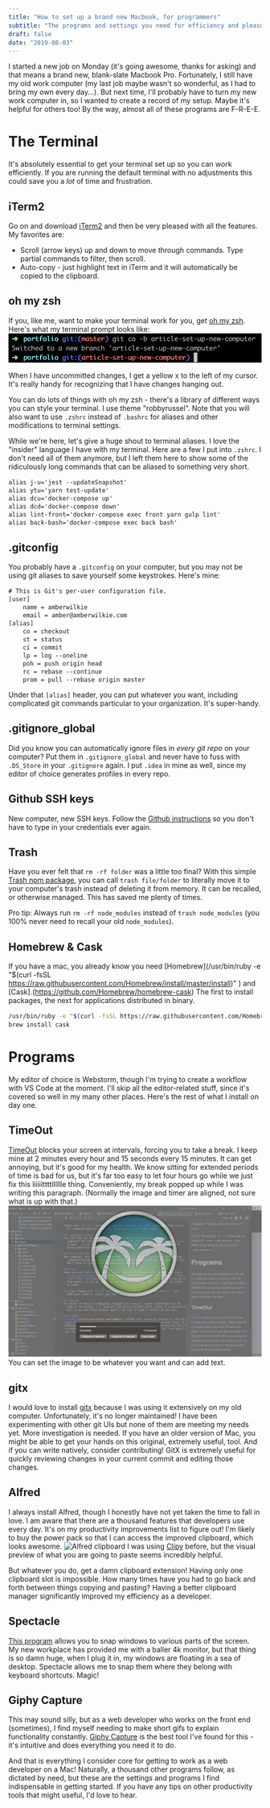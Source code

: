 ```yaml
---
title: "How to set up a brand new Macbook, for programmers"
subtitle: "The programs and settings you need for efficiency and pleasure"
draft: false
date: "2019-08-03"
---
```

I started a new job on Monday (it's going awesome, thanks for asking) and that means a brand new, blank-slate Macbook Pro. Fortunately, I still have my old work computer (my last job maybe wasn't so wonderful, as I had to bring my own every day...). But next time, I'll probably have to turn my new work computer in, so I wanted to create a record of my setup.  Maybe it's helpful for others too!  By the way, almost all of these programs are F-R-E-E.

# The Terminal
It's absolutely essential to get your terminal set up so you can work efficiently. If you are running the default terminal with no adjustments this could save you a *lot* of time and frustration.

## iTerm2
Go on and download [iTerm2](https://iterm2.com/) and then be very pleased with all the features. My favorites are:
- Scroll (arrow keys) up and down to move through commands. Type partial commands to filter, then scroll.
- Auto-copy - just highlight text in iTerm and it will automatically be copied to the clipboard.

## oh my zsh
If you, like me, want to make your terminal work for you, get [oh my zsh](https://github.com/robbyrussell/oh-my-zsh). Here's what my terminal prompt looks like:
![oh-my-zsh config demo](../../assets/images/article-images/iterm-demo.png)

When I have uncommitted changes, I get a yellow x to the left of my cursor. It's really handy for recognizing that I have changes hanging out.

You can do lots of things with oh my zsh - there's a library of different ways you can style your terminal. I use theme "robbyrussel". Note that you will also want to use `.zshrc` instead of `.bashrc` for aliases and other modifications to terminal settings.

While we're here, let's give a huge shout to terminal aliases. I love the "insider" language I have with my terminal. Here are a few I put into `.zshrc`. I don't need all of them anymore, but I left them here to show some of the ridiculously long commands that can be aliased to something very short.
```
alias j-u='jest --updateSnapshot'
alias ytu='yarn test-update'
alias dcu='docker-compose up'
alias dcd='docker-compose down'
alias lint-front='docker-compose exec front yarn gulp lint'
alias back-bash='docker-compose exec back bash'
```

## .gitconfig
You probably have a `.gitconfig` on your computer, but you may not be using git aliases to save yourself some keystrokes. Here's mine:
```
# This is Git's per-user configuration file.
[user]
    name = amberwilkie
    email = amber@amberwilkie.com
[alias]
    co = checkout
    st = status
    ci = commit
    lp = log --oneline
    poh = push origin head
    rc = rebase --continue
    prom = pull --rebase origin master
```
Under that `[alias]` header, you can put whatever you want, including complicated git commands particular to your organization. It's super-handy.

## .gitignore_global
Did you know you can automatically ignore files in *every git repo* on your computer? Put them in `.gitignore_global` and never have to fuss with `.DS_Store` in your `.gitignore` again. I put `.idea` in mine as well, since my editor of choice generates profiles in every repo.

## Github SSH keys
New computer, new SSH keys. Follow the [Github instructions](https://help.github.com/en/articles/generating-a-new-ssh-key-and-adding-it-to-the-ssh-agent) so you don't have to type in your credentials ever again.

## Trash
Have you ever felt that `rm -rf folder` was a little too final? With this simple [Trash npm package](https://github.com/sindresorhus/trash), you can call `trash file/folder` to literally move it to your computer's trash instead of deleting it from memory. It can be recalled, or otherwise managed. This has saved me plenty of times.

Pro tip: Always run `rm -rf node_modules` instead of `trash node_modules` (you 100% never need to recall your old `node_modules`).

## Homebrew & Cask
If you have a mac, you already know you need [Homebrew](/usr/bin/ruby -e "$(curl -fsSL https://raw.githubusercontent.com/Homebrew/install/master/install)"
) and [Cask].(https://github.com/Homebrew/homebrew-cask) The first to install packages, the next for applications distributed in binary.
```bash
/usr/bin/ruby -e "$(curl -fsSL https://raw.githubusercontent.com/Homebrew/install/master/install)"
brew install cask
```

# Programs
My editor of choice is Webstorm, though I'm trying to create a workflow with VS Code at the moment. I'll skip all the editor-related stuff, since it's covered so well in my many other places. Here's the rest of what I install on day one.

## TimeOut
[TimeOut](https://www.dejal.com/timeout/) blocks your screen at intervals, forcing you to take a break. I keep mine at 2 minutes every hour and 15 seconds every 15 minutes. It can get annoying, but it's good for my health. We know sitting for extended periods of time is bad for us, but it's far too easy to let four hours go while we just fix this liiiiittttlllllle thing. Conveniently, my break popped up while I was writing this paragraph. (Normally the image and timer are aligned, not sure what is up with that.)
![timeout break generator demo](../../assets/images/article-images/timeout.png)
You can set the image to be whatever you want and can add text.

## gitx
I would love to install [gitx](http://gitx.frim.nl/) because I was using it extensively on my old computer. Unfortunately, it's no longer maintained! I have been experimenting with other git UIs but none of them are meeting my needs yet. More investigation is needed. If you have an older version of Mac, you might be able to get your hands on this original, extremely useful, tool. And if you can write natively, consider contributing!
GitX is extremely useful for quickly reviewing changes in your current commit and editing those changes.

## Alfred
I always install Alfred, though I honestly have not yet taken the time to fall in love. I am aware that there are a thousand features that developers use every day. It's on my productivity improvements list to figure out! I'm likely to buy the power pack so that I can access the improved clipboard, which looks awesome.
![Alfred clipboard](https://www.alfredapp.com/help/features/clipboard/clipboard-viewer.png) 
I was using [Clipy](https://github.com/Clipy/Clipy) before, but the visual preview of what you are going to paste seems incredibly helpful.

But whatever you do, get a damn clipboard extension! Having only one clipboard slot is impossible. How many times have you had to go back and forth between things copying and pasting? Having a better clipboard manager significantly improved my efficiency as a developer.

## Spectacle
[This program](https://www.spectacleapp.com/) allows you to snap windows to various parts of the screen. My new workplace has provided me with a baller 4k monitor, but that thing is so damn huge, when I plug it in, my windows are floating in a sea of desktop. Spectacle allows me to snap them where they belong with keyboard shortcuts. Magic!

## Giphy Capture
This may sound silly, but as a web developer who works on the front end (sometimes), I find myself needing to make short gifs to explain functionality constantly. [Giphy Capture](https://giphy.com/apps/giphycapture) is the best tool I've found for this - it's intuitive and does everything you need it to do.

And that is everything I consider core for getting to work as a web developer on a Mac! Naturally, a thousand other programs follow, as dictated by need, but these are the settings and programs I find indispensable in getting started. If you have any tips on other productivity tools that might useful, I'd love to hear.
